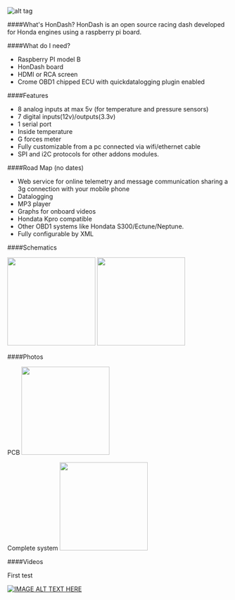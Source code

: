 ![alt tag](https://raw.github.com/pablobuenaposada/HonDash/master/mierdaca/logo/hondash.png)

####What's HonDash?
HonDash is an open source racing dash developed for Honda engines using a raspberry pi board.


####What do I need?
- Raspberry PI model B
- HonDash board
- HDMI or RCA screen
- Crome OBD1 chipped ECU with quickdatalogging plugin enabled


####Features
- 8 analog inputs at max 5v (for temperature and pressure sensors)
- 7 digital inputs(12v)/outputs(3.3v) 
- 1 serial port
- Inside temperature
- G forces meter
- Fully customizable from a pc connected via wifi/ethernet cable
- SPI and i2C protocols for other addons modules.


####Road Map (no dates)
- Web service for online telemetry and message communication sharing a 3g connection with your mobile phone
- Datalogging
- MP3 player
- Graphs for onboard videos
- Hondata Kpro compatible
- Other OBD1 systems like Hondata S300/Ectune/Neptune. 
- Fully configurable by XML


####Schematics

<a href="https://raw.github.com/pablobuenaposada/HonDash/master/docs/schematics/main12.png"><img src="https://raw.github.com/pablobuenaposada/HonDash/master/docs/schematics/main12.png" align="" height="200" width=""></a>
<a href="https://raw.github.com/pablobuenaposada/HonDash/master/docs/schematics/digital12.png"><img src="https://raw.github.com/pablobuenaposada/HonDash/master/docs/schematics/digital12.png" align="" height="200" width=""></a>


####Photos

PCB
<a href="https://raw.githubusercontent.com/pablobuenaposada/HonDash/master/docs/photos/pcb.png"><img src="https://raw.githubusercontent.com/pablobuenaposada/HonDash/master/docs/photos/pcb.png" align="" height="200" width=""></a>

Complete system
<a href="https://raw.github.com/pablobuenaposada/HonDash/master/docs/photos/outside.jpg"><img src="https://raw.github.com/pablobuenaposada/HonDash/master/docs/photos/outside.jpg" align="" height="200" width=""></a>

####Videos

First test

[![IMAGE ALT TEXT HERE](http://img.youtube.com/vi/TT0KySyR220/0.jpg)](http://www.youtube.com/watch?v=TT0KySyR220)


